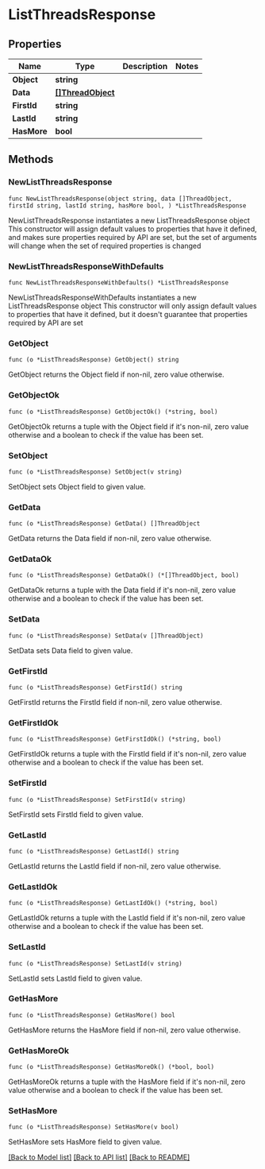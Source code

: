 # ListThreadsResponse

## Properties

Name | Type | Description | Notes
------------ | ------------- | ------------- | -------------
**Object** | **string** |  | 
**Data** | [**[]ThreadObject**](ThreadObject.md) |  | 
**FirstId** | **string** |  | 
**LastId** | **string** |  | 
**HasMore** | **bool** |  | 

## Methods

### NewListThreadsResponse

`func NewListThreadsResponse(object string, data []ThreadObject, firstId string, lastId string, hasMore bool, ) *ListThreadsResponse`

NewListThreadsResponse instantiates a new ListThreadsResponse object
This constructor will assign default values to properties that have it defined,
and makes sure properties required by API are set, but the set of arguments
will change when the set of required properties is changed

### NewListThreadsResponseWithDefaults

`func NewListThreadsResponseWithDefaults() *ListThreadsResponse`

NewListThreadsResponseWithDefaults instantiates a new ListThreadsResponse object
This constructor will only assign default values to properties that have it defined,
but it doesn't guarantee that properties required by API are set

### GetObject

`func (o *ListThreadsResponse) GetObject() string`

GetObject returns the Object field if non-nil, zero value otherwise.

### GetObjectOk

`func (o *ListThreadsResponse) GetObjectOk() (*string, bool)`

GetObjectOk returns a tuple with the Object field if it's non-nil, zero value otherwise
and a boolean to check if the value has been set.

### SetObject

`func (o *ListThreadsResponse) SetObject(v string)`

SetObject sets Object field to given value.


### GetData

`func (o *ListThreadsResponse) GetData() []ThreadObject`

GetData returns the Data field if non-nil, zero value otherwise.

### GetDataOk

`func (o *ListThreadsResponse) GetDataOk() (*[]ThreadObject, bool)`

GetDataOk returns a tuple with the Data field if it's non-nil, zero value otherwise
and a boolean to check if the value has been set.

### SetData

`func (o *ListThreadsResponse) SetData(v []ThreadObject)`

SetData sets Data field to given value.


### GetFirstId

`func (o *ListThreadsResponse) GetFirstId() string`

GetFirstId returns the FirstId field if non-nil, zero value otherwise.

### GetFirstIdOk

`func (o *ListThreadsResponse) GetFirstIdOk() (*string, bool)`

GetFirstIdOk returns a tuple with the FirstId field if it's non-nil, zero value otherwise
and a boolean to check if the value has been set.

### SetFirstId

`func (o *ListThreadsResponse) SetFirstId(v string)`

SetFirstId sets FirstId field to given value.


### GetLastId

`func (o *ListThreadsResponse) GetLastId() string`

GetLastId returns the LastId field if non-nil, zero value otherwise.

### GetLastIdOk

`func (o *ListThreadsResponse) GetLastIdOk() (*string, bool)`

GetLastIdOk returns a tuple with the LastId field if it's non-nil, zero value otherwise
and a boolean to check if the value has been set.

### SetLastId

`func (o *ListThreadsResponse) SetLastId(v string)`

SetLastId sets LastId field to given value.


### GetHasMore

`func (o *ListThreadsResponse) GetHasMore() bool`

GetHasMore returns the HasMore field if non-nil, zero value otherwise.

### GetHasMoreOk

`func (o *ListThreadsResponse) GetHasMoreOk() (*bool, bool)`

GetHasMoreOk returns a tuple with the HasMore field if it's non-nil, zero value otherwise
and a boolean to check if the value has been set.

### SetHasMore

`func (o *ListThreadsResponse) SetHasMore(v bool)`

SetHasMore sets HasMore field to given value.



[[Back to Model list]](../README.md#documentation-for-models) [[Back to API list]](../README.md#documentation-for-api-endpoints) [[Back to README]](../README.md)


